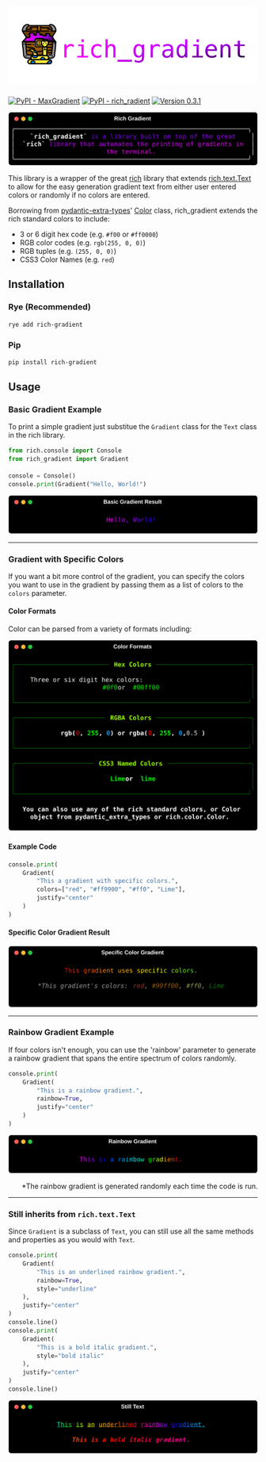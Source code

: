 # ![rich-gradient](img/rich-gradient.svg)

<div class="badges">
    <a href="https://GitHub.com/maxludden/maxgradient"><img  class="badge" src="https://img.shields.io/badge/Python-3.10 | 3.11 | 3.12 -blue?logo=python" alt="PyPI - MaxGradient"></a>
    <a href="https://GitHub.com/maxludden/rich-gradient"><img  class="badge" src="https://img.shields.io/badge/PyPI-rich_gradient-blue?" alt="PyPI - rich_radient"></a>
    <a href="https://GitHub.com/maxludden/rich-gradient"><img  class="badge" src="https://img.shields.io/badge/Version-0.3.1-bbbbbb" alt="Version 0.3.1"></a>
</div>
<div id="spacer"></div>

![gradient example](img/gradient.svg)

This library is a wrapper of the great [rich](https://GitHub.com/textualize/rich) library that extends [rich.text.Text](https://github.com/Textualize/rich/blob/master/rich/text.py) to allow for the easy generation gradient text from either user entered colors or randomly if no colors are entered.

Borrowing from [pydantic-extra-types](https://GitHub.com/pydantic/pydantic-extra-types)' [Color](https://github.com/pydantic/pydantic-extra-types/blob/main/pydantic_extra_types/color.py) class, rich_gradient extends the rich standard colors to include:

- 3 or 6 digit hex code (e.g. `#f00` or `#ff0000`)
- RGB color codes (e.g. `rgb(255, 0, 0)`)
- RGB tuples   (e.g. `(255, 0, 0)`)
- CSS3 Color Names (e.g. `red`)

## Installation

### Rye (Recommended)

```bash
rye add rich-gradient
```

### Pip

```bash
pip install rich-gradient
```

## Usage

### Basic Gradient Example

To print a simple gradient just substitue the `Gradient` class for the `Text` class in the rich library.

```python
from rich.console import Console
from rich_gradient import Gradient

console = Console()
console.print(Gradient("Hello, World!")
```

![Hello, World!](img/hello_world.svg)

---

### Gradient with Specific Colors

If you want a bit more control of the gradient, you can specify the colors you want to use in the gradient by passing them as a list of colors to the `colors` parameter.

#### Color Formats

Color can be parsed from a variety of formats including:

![3 or 6 digit hex colors, rgb/rgba colors, and CSS3 Named Colors](img/color_formats.svg)

#### Example Code

```python
console.print(
    Gradient(
        "This a gradient with specific colors.",
        colors=["red", "#ff9900", "#ff0", "Lime"],
        justify="center"
    )
)
```

#### Specific Color Gradient Result

![specific colors](img/specific_color_gradient.svg)

---

### Rainbow Gradient Example

If four colors isn't enough, you can use the 'rainbow' parameter to generate a rainbow gradient that spans the entire spectrum of colors randomly.

```python
console.print(
    Gradient(
        "This is a rainbow gradient.",
        rainbow=True,
        justify="center"
    )
)
```

![Rainbow Gradient](img/example_rainbow_gradient.svg)
<p style="text-align:right;">*The rainbow gradient is generated randomly each time the code is run.</p>

---

### Still inherits from `rich.text.Text`

Since `Gradient` is a subclass of `Text`, you can still use all the same methods and properties as you would with `Text`.

```python
console.print(
    Gradient(
        "This is an underlined rainbow gradient.",
        rainbow=True,
        style="underline"
    ),
    justify="center"
)
console.line()
console.print(
    Gradient(
        "This is a bold italic gradient.",
        style="bold italic"
    ),
    justify="center"
)
console.line()
```

![Still Text](img/still_text.svg)
